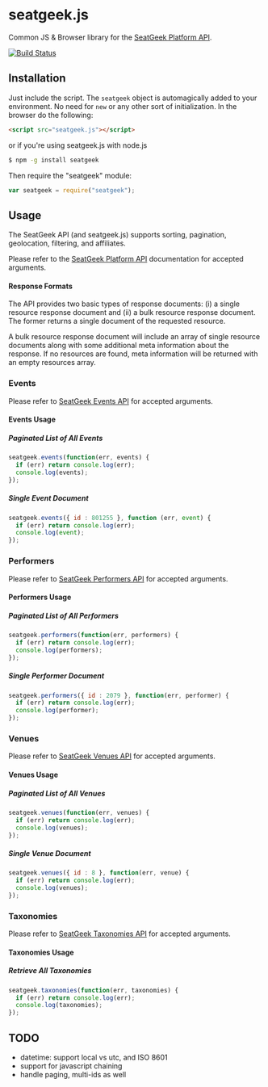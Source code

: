 # seatgeek.js

Common JS & Browser library for the [SeatGeek Platform API](http://platform.seatgeek.com/).

[![Build Status](https://travis-ci.org/matthewhudson/seatgeek.js.png?branch=master)](https://travis-ci.org/matthewhudson/seatgeek.js)

## Installation

Just include the script. The `seatgeek` object is automagically added to your environment. No need for `new` or any other sort of initialization. In the browser do the following:

``` html
<script src="seatgeek.js"></script>
```

or if you're using seatgeek.js with node.js

``` sh
$ npm -g install seatgeek
```

Then require the "seatgeek" module:

``` javascript
var seatgeek = require("seatgeek");
```

## Usage
The SeatGeek API (and seatgeek.js) supports sorting, pagination, geolocation, filtering, and affiliates. 

Please refer to the [SeatGeek Platform API](http://platform.seatgeek.com/) documentation for accepted arguments.

#### Response Formats
The API provides two basic types of response documents: (i) a single resource response document and (ii) a bulk resource response document. The former returns a single document of the requested resource.

A bulk resource response document will include an array of single resource documents along with some additional meta information about the response. If no resources are found, meta information will be returned with an empty resources array.

### Events
Please refer to [SeatGeek Events API](http://platform.seatgeek.com/#events) for accepted arguments.

#### Events Usage

##### Paginated List of All Events
```js
seatgeek.events(function(err, events) {
  if (err) return console.log(err);
  console.log(events);
});
```

##### Single Event Document
```js
seatgeek.events({ id : 801255 }, function (err, event) {
  if (err) return console.log(err);
  console.log(event);
});
```

### Performers
Please refer to [SeatGeek Performers API](http://platform.seatgeek.com/#performers) for accepted arguments.

#### Performers Usage

##### Paginated List of All Performers
```js
seatgeek.performers(function(err, performers) {
  if (err) return console.log(err);
  console.log(performers);
});
```

##### Single Performer Document
```js
seatgeek.performers({ id : 2079 }, function(err, performer) {
  if (err) return console.log(err);
  console.log(performer);
});
```

### Venues
Please refer to [SeatGeek Venues API](http://platform.seatgeek.com/#venues) for accepted arguments.

#### Venues Usage

##### Paginated List of All Venues
```js
seatgeek.venues(function(err, venues) {
  if (err) return console.log(err);
  console.log(venues);
});
```

##### Single Venue Document
```js
seatgeek.venues({ id : 8 }, function(err, venue) {
  if (err) return console.log(err);
  console.log(venues);
});
```

### Taxonomies
Please refer to [SeatGeek Taxonomies API](http://platform.seatgeek.com/#taxonomies) for accepted arguments.

#### Taxonomies Usage

##### Retrieve All Taxonomies
```js
seatgeek.taxonomies(function(err, taxonomies) {
  if (err) return console.log(err);
  console.log(taxonomies);
});
```

## TODO
* datetime: support local vs utc, and  ISO 8601
* support for javascript chaining
* handle paging, multi-ids as well


